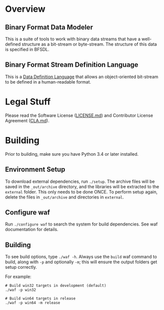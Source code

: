 # Overview

## Binary Format Data Modeler

This is a suite of tools to work with binary data streams that have a well-defined structure as a bit-stream or byte-stream.  The structure of this data is specified in BFSDL.

## Binary Format Stream Definition Language

This is a [Data Definition Language](https://en.wikipedia.org/wiki/Data_definition_language) that allows an object-oriented bit-stream to be defined in a human-readable format.

# Legal Stuff

Please read the Software License ([LICENSE.md](LICENSE.md)) and Contributor License Agreement ([CLA.md](CLA.md)).

# Building

Prior to building, make sure you have Python 3.4 or later installed.

## Environment Setup

To download external dependencies, run `./setup`.  The archive files will be saved in the `_out/archive` directory, and the libraries will be extracted to the `external` folder.  This only needs to be done ONCE.  To perform setup again, delete the files in `_out/archive` and directories in `external`.

## Configure waf

Run `./configure waf` to search the system for build dependencies.  See waf documentation for details.

## Building

To see build options, type `./waf -h`.  Always use the `build` waf command to build, along with `-p` and optionally `-m`; this will ensure the output folders get setup correctly.

For example:

    # Build win32 targets in development (default)
    ./waf -p win32

    # Build win64 targets in release
    ./waf -p win64 -m release
